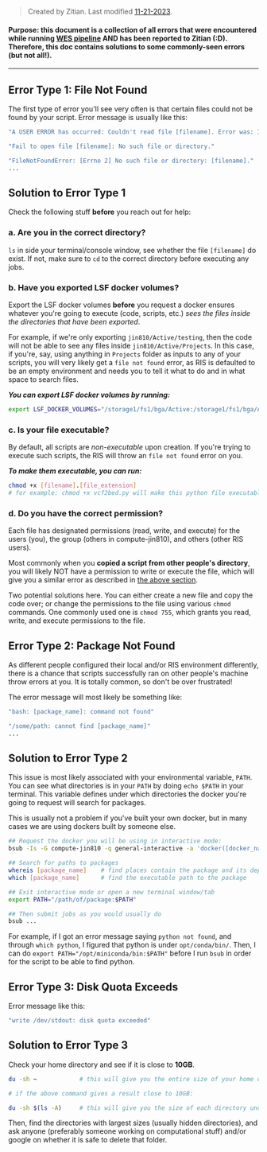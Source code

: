 >Created by Zitian.
>Last modified [11-21-2023](11-21-2023).


#### **Purpose:** this document is a collection of all errors that were encountered while running [WES pipeline](./RoTATion%20-%20Germline%20Varient%20Calling%20WES.md) AND has been reported to Zitian (:D). Therefore, this doc contains solutions to some commonly-seen errors (but not all!).
---


## Error Type 1: File Not Found

The first type of error you'll see very often is that certain files could not be found by your script. Error message is usually like this:
```bash
"A USER ERROR has occurred: Couldn't read file [filename]. Error was: It doesn't exist."

"Fail to open file [filename]: No such file or directory."

"FileNotFoundError: [Errno 2] No such file or directory: [filename]."
...
```

## Solution to Error Type 1

Check the following stuff **before** you reach out for help:

### a. Are you in the correct directory?

`ls` in side your terminal/console window, see whether the file `[filename]` do exist. If not, make sure to `cd` to the correct directory before executing any jobs.

### b. Have you exported LSF docker volumes?

Export the LSF docker volumes **before** you request a docker ensures whatever you're going to execute (code, scripts, etc.) _sees the files inside the directories that have been exported_. 

For example, if we're only exporting `jin810/Active/testing`, then the code will not be able to see any files inside `jin810/Active/Projects`. In this case, if you're, say, using anything in `Projects` folder as inputs to any of your scripts, you will very likely get a `file not found` error, as RIS is defaulted to be an empty environment and needs you to tell it what to do and in what space to search files.

**_You can export LSF docker volumes by running:_**
```bash
export LSF_DOCKER_VOLUMES="/storage1/fs1/bga/Active:/storage1/fs1/bga/Active /scratch1/fs1/jin810:/scratch1/fs1/jin810 /storage1/fs1/jin810/Active:/storage1/fs1/jin810/Active $HOME:$HOME"
```

### c. Is your file executable?

By default, all scripts are _non-executable_ upon creation. If you're trying to execute such scripts, the RIS will throw an `file not found` error on you. 

**_To make them executable, you can run:_**
```bash
chmod +x [filename].[file_extension]
# for example: chmod +x vcf2bed.py will make this python file executable.
```

### d. Do you have the correct permission?

Each file has designated permissions (read, write, and execute) for the users (you), the group (others in compute-jin810), and others (other RIS users). 

Most commonly when you **copied a script from other people's directory**, you will likely NOT have a permission to write or execute the file, which will give you a similar error as described in [the above section](#c-is-your-file-executable).

Two potential solutions here. You can either create a new file and copy the code over; or change the permissions to the file using various `chmod` commands. One commonly used one is `chmod 755`, which grants you read, write, and execute permissions to the file.


## Error Type 2: Package Not Found

As different people configured their local and/or RIS environment differently, there is a chance that scripts successfully ran on other people's machine throw errors at you. It is totally common, so don't be over frustrated!

The error message will most likely be something like:
```bash
"bash: [package_name]: command not found"

"/some/path: cannot find [package_name]"
...
```

## Solution to Error Type 2

This issue is most likely associated with your environmental variable, `PATH`. You can see what directories is in your `PATH` by doing `echo $PATH` in your terminal. This variable defines under which directories the docker you're going to request will search for packages.

This is usually not a problem if you've built your own docker, but in many cases we are using dockers built by someone else. 

```bash
## Request the docker you will be using in interactive mode:
bsub -Is -G compute-jin810 -q general-interactive -a 'docker([docker_name])' /bin/bash

## Search for paths to packages
whereis [package_name]    # find places contain the package and its dependencies
which [package_name]      # find the executable path to the package

## Exit interactive mode or open a new terminal window/tab
export PATH="/path/of/package:$PATH"

## Then submit jobs as you would usually do
bsub ...
```

For example, if I got an error message saying `python not found`, and through `which python`, I figured that python is under `opt/conda/bin/`. Then, I can do `export PATH="/opt/miniconda/bin:$PATH"` before I run `bsub` in order for the script to be able to find python.


## Error Type 3: Disk Quota Exceeds

Error message like this:
```bash
"write /dev/stdout: disk quota exceeded"
```

## Solution to Error Type 3

Check your home directory and see if it is close to **10GB**.

```bash
du -sh ~            # this will give you the entire size of your home directory

# if the above command gives a result close to 10GB:

du -sh $(ls -A)     # this will give you the size of each directory under your $HOME, including hidden ones
```

Then, find the directories with largest sizes (usually hidden directories), and ask anyone (preferably someone working on computational stuff) and/or google on whether it is safe to delete that folder. 

